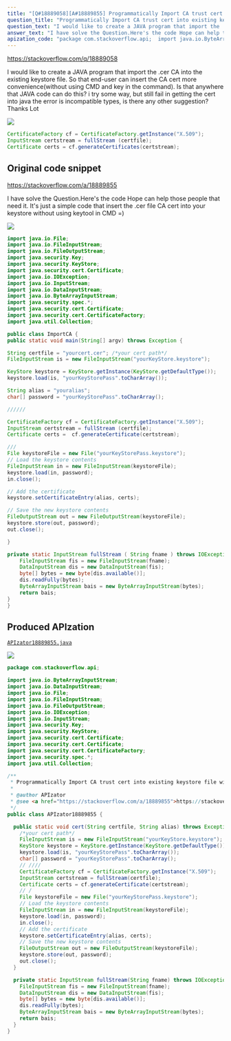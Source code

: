 ```yaml
---
title: "[Q#18889058][A#18889855] Programmatically Import CA trust cert into existing keystore file without using keytool"
question_title: "Programmatically Import CA trust cert into existing keystore file without using keytool"
question_text: "I would like to create a JAVA program that import the .cer CA into the existing keystore file. So that end-user can insert the CA cert more convenience(without using CMD and key in the command). Is that anywhere that JAVA code can do this? i try some way, but still fail in getting the cert into java the error is incompatible types, is there any other suggestion? Thanks Lot"
answer_text: "I have solve the Question.Here's the code Hope can help those people that need it. It's just a simple code that insert the .cer file CA cert into your keystore without using keytool in CMD =)"
apization_code: "package com.stackoverflow.api;  import java.io.ByteArrayInputStream; import java.io.DataInputStream; import java.io.File; import java.io.FileInputStream; import java.io.FileOutputStream; import java.io.IOException; import java.io.InputStream; import java.security.Key; import java.security.KeyStore; import java.security.cert.Certificate; import java.security.cert.Certificate; import java.security.cert.CertificateFactory; import java.security.spec.*; import java.util.Collection;  /**  * Programmatically Import CA trust cert into existing keystore file without using keytool  *  * @author APIzator  * @see <a href=\"https://stackoverflow.com/a/18889855\">https://stackoverflow.com/a/18889855</a>  */ public class APIzator18889855 {    public static void cert(String certfile, String alias) throws Exception {     /*your cert path*/     FileInputStream is = new FileInputStream(\"yourKeyStore.keystore\");     KeyStore keystore = KeyStore.getInstance(KeyStore.getDefaultType());     keystore.load(is, \"yourKeyStorePass\".toCharArray());     char[] password = \"yourKeyStorePass\".toCharArray();     // ////     CertificateFactory cf = CertificateFactory.getInstance(\"X.509\");     InputStream certstream = fullStream(certfile);     Certificate certs = cf.generateCertificate(certstream);     // /     File keystoreFile = new File(\"yourKeyStorePass.keystore\");     // Load the keystore contents     FileInputStream in = new FileInputStream(keystoreFile);     keystore.load(in, password);     in.close();     // Add the certificate     keystore.setCertificateEntry(alias, certs);     // Save the new keystore contents     FileOutputStream out = new FileOutputStream(keystoreFile);     keystore.store(out, password);     out.close();   }    private static InputStream fullStream(String fname) throws IOException {     FileInputStream fis = new FileInputStream(fname);     DataInputStream dis = new DataInputStream(fis);     byte[] bytes = new byte[dis.available()];     dis.readFully(bytes);     ByteArrayInputStream bais = new ByteArrayInputStream(bytes);     return bais;   } }"
---
```


https://stackoverflow.com/q/18889058

I would like to create a JAVA program that import the .cer CA into the existing keystore file.
So that end-user can insert the CA cert more convenience(without using CMD and key in the command).
Is that anywhere that JAVA code can do this?
i try some way, but still fail in getting the cert into java
the error is incompatible types, is there any other suggestion?
Thanks Lot


<div class="code-logo"><img src="/stackoverflow.png" /></div>

```java
CertificateFactory cf = CertificateFactory.getInstance("X.509");
InputStream certstream = fullStream (certfile);
Certificate certs = cf.generateCertificates(certstream);
```


## Original code snippet

https://stackoverflow.com/a/18889855

I have solve the Question.Here&#x27;s the code
Hope can help those people that need it. It&#x27;s just a simple code that insert the .cer file CA cert into your keystore without using keytool in CMD =)

<div class="code-logo"><img src="/stackoverflow.png" /></div>

```java
import java.io.File;
import java.io.FileInputStream;
import java.io.FileOutputStream;
import java.security.Key;
import java.security.KeyStore;
import java.security.cert.Certificate;
import java.io.IOException;
import java.io.InputStream;
import java.io.DataInputStream;
import java.io.ByteArrayInputStream;
import java.security.spec.*;
import java.security.cert.Certificate;
import java.security.cert.CertificateFactory;
import java.util.Collection;

public class ImportCA {
public static void main(String[] argv) throws Exception {

String certfile = "yourcert.cer"; /*your cert path*/
FileInputStream is = new FileInputStream("yourKeyStore.keystore");

KeyStore keystore = KeyStore.getInstance(KeyStore.getDefaultType());
keystore.load(is, "yourKeyStorePass".toCharArray());

String alias = "youralias";
char[] password = "yourKeyStorePass".toCharArray();

//////

CertificateFactory cf = CertificateFactory.getInstance("X.509");
InputStream certstream = fullStream (certfile);
Certificate certs =  cf.generateCertificate(certstream);

///
File keystoreFile = new File("yourKeyStorePass.keystore");
// Load the keystore contents
FileInputStream in = new FileInputStream(keystoreFile);
keystore.load(in, password);
in.close();

// Add the certificate
keystore.setCertificateEntry(alias, certs);

// Save the new keystore contents
FileOutputStream out = new FileOutputStream(keystoreFile);
keystore.store(out, password);
out.close();

}

private static InputStream fullStream ( String fname ) throws IOException {
    FileInputStream fis = new FileInputStream(fname);
    DataInputStream dis = new DataInputStream(fis);
    byte[] bytes = new byte[dis.available()];
    dis.readFully(bytes);
    ByteArrayInputStream bais = new ByteArrayInputStream(bytes);
    return bais;
}
}
```

## Produced APIzation

[`APIzator18889855.java`](https://github.com/pasqualesalza/apization/raw/main/data/search/APIzator18889855.java)

<div class="code-logo"><img src="/apizator.png" /></div>

```java
package com.stackoverflow.api;

import java.io.ByteArrayInputStream;
import java.io.DataInputStream;
import java.io.File;
import java.io.FileInputStream;
import java.io.FileOutputStream;
import java.io.IOException;
import java.io.InputStream;
import java.security.Key;
import java.security.KeyStore;
import java.security.cert.Certificate;
import java.security.cert.Certificate;
import java.security.cert.CertificateFactory;
import java.security.spec.*;
import java.util.Collection;

/**
 * Programmatically Import CA trust cert into existing keystore file without using keytool
 *
 * @author APIzator
 * @see <a href="https://stackoverflow.com/a/18889855">https://stackoverflow.com/a/18889855</a>
 */
public class APIzator18889855 {

  public static void cert(String certfile, String alias) throws Exception {
    /*your cert path*/
    FileInputStream is = new FileInputStream("yourKeyStore.keystore");
    KeyStore keystore = KeyStore.getInstance(KeyStore.getDefaultType());
    keystore.load(is, "yourKeyStorePass".toCharArray());
    char[] password = "yourKeyStorePass".toCharArray();
    // ////
    CertificateFactory cf = CertificateFactory.getInstance("X.509");
    InputStream certstream = fullStream(certfile);
    Certificate certs = cf.generateCertificate(certstream);
    // /
    File keystoreFile = new File("yourKeyStorePass.keystore");
    // Load the keystore contents
    FileInputStream in = new FileInputStream(keystoreFile);
    keystore.load(in, password);
    in.close();
    // Add the certificate
    keystore.setCertificateEntry(alias, certs);
    // Save the new keystore contents
    FileOutputStream out = new FileOutputStream(keystoreFile);
    keystore.store(out, password);
    out.close();
  }

  private static InputStream fullStream(String fname) throws IOException {
    FileInputStream fis = new FileInputStream(fname);
    DataInputStream dis = new DataInputStream(fis);
    byte[] bytes = new byte[dis.available()];
    dis.readFully(bytes);
    ByteArrayInputStream bais = new ByteArrayInputStream(bytes);
    return bais;
  }
}

```
